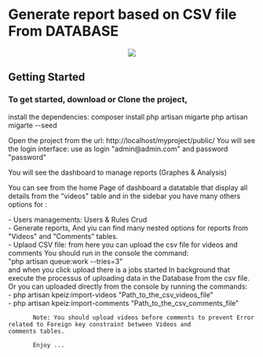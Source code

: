 # Generate report based on CSV file From DATABASE  

<p align="center"><img src="https://laravel.com/assets/img/components/logo-laravel.svg"></p>

## Getting Started

<h3>To get started, download or Clone the project,</h3>
<p>
    install the dependencies:
    composer install
    php artisan migarte
    php artisan migarte --seed
</p>
<p>
Open the project from the url:
    http://localhost/myproject/public/
        You will see the login interface:
        use as login "admin@admin.com" and password "password"
</p>        

<p>You will see the dashboard to manage reports (Graphes & Analysis)</p>
<p> 
 You can see from the home Page of dashboard a datatable that display all details from the "videos" table
 and in the sidebar you have many others options for :</p>
        - Users managements: Users & Rules Crud<br>
        - Generate reports, And yiu can find many nested options for reports from "Videos" and "Comments" tables.<br>
        - Uplaod CSV file: from here you can upload the csv file for videos and comments You should run in the console the command:<br>
            "php artisan queue:work --tries=3"<br>
            and when you click upload there is a jobs started In background that execute the processus of uploading data in the                       Database from the csv file.<br>
            Or you can uploaded directly from the console by running the commands:<br>
                - php artisan kpeiz:import-videos "Path_to_the_csv_videos_file"<br>
                - php artisan kpeiz:import-comments "Path_to_the_csv_comments_file"<br>

           Note: You should upload videos before comments to prevent Error related to Foreign key constraint between Videos and                      comments tables.
           
           Enjoy ... 
